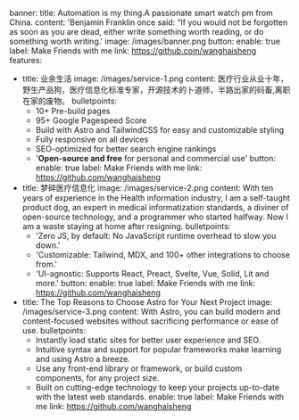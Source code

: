 banner:
  title: Automation is my thing.A passionate smart watch pm from China.
  content: 'Benjamin Franklin once said: “If you would not be forgotten as soon as
    you are dead, either write something worth reading, or do something worth writing.'
  image: /images/banner.png
  button:
    enable: true
    label: Make Friends with me
    link: https://github.com/wanghaisheng
features:
- title: 业余生活
  image: /images/service-1.png
  content: 医疗行业从业十年，野生产品狗，医疗信息化标准专家，开源技术的卜道师，半路出家的码畜,离职在家的废物。
  bulletpoints:
  - 10+ Pre-build pages
  - 95+ Google Pagespeed Score
  - Build with Astro and TailwindCSS for easy and customizable styling
  - Fully responsive on all devices
  - SEO-optimized for better search engine rankings
  - '**Open-source and free** for personal and commercial use'
  button:
    enable: true
    label: Make Friends with me
    link: https://github.com/wanghaisheng
- title: 梦碎医疗信息化
  image: /images/service-2.png
  content: With ten years of experience in the Health information industry, I am a
    self-taught product dog, an expert in medical informatization standards, a diviner
    of open-source technology, and a programmer who started halfway. Now I am a waste
    staying at home after resigning.
  bulletpoints:
  - 'Zero JS, by default: No JavaScript runtime overhead to slow you down.'
  - 'Customizable: Tailwind, MDX, and 100+ other integrations to choose from.'
  - 'UI-agnostic: Supports React, Preact, Svelte, Vue, Solid, Lit and more.'
  button:
    enable: true
    label: Make Friends with me
    link: https://github.com/wanghaisheng
- title: The Top Reasons to Choose Astro for Your Next Project
  image: /images/service-3.png
  content: With Astro, you can build modern and content-focused websites without sacrificing
    performance or ease of use.
  bulletpoints:
  - Instantly load static sites for better user experience and SEO.
  - Intuitive syntax and support for popular frameworks make learning and using Astro
    a breeze.
  - Use any front-end library or framework, or build custom components, for any project
    size.
  - Built on cutting-edge technology to keep your projects up-to-date with the latest
    web standards.
  enable: true
  label: Make Friends with me
  link: https://github.com/wanghaisheng

